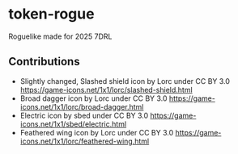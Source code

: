 # token-rogue
Roguelike made for 2025 7DRL

## Contributions
- Slightly changed, Slashed shield icon by Lorc under CC BY 3.0 https://game-icons.net/1x1/lorc/slashed-shield.html
- Broad dagger icon by Lorc under CC BY 3.0 https://game-icons.net/1x1/lorc/broad-dagger.html
- Electric icon by sbed under CC BY 3.0 https://game-icons.net/1x1/sbed/electric.html
- Feathered wing icon by Lorc under CC BY 3.0 https://game-icons.net/1x1/lorc/feathered-wing.html

